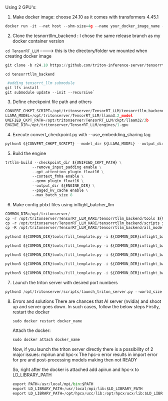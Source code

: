 Using 2 GPU's:

1. Make docker image: choose 24.10 as it comes with transformers 4.45.1

```python
docker run -it --net host --shm-size=4g --name your_docker_image_name --ulimit memlock=-1 --ulimit stack=67108864 --gpus '"device=0, 1"' -v /your_local_repo_with_llama3.1_model_or_finetuned_llama3.1:/opt/tritonserver/TensorRT_LLM  nvcr.io/nvidia/tritonserver:24.08-trtllm-python-py3
```
2. Clone the tesnorrtllm_backend : I chose the same release branch as my docker container version

`cd TensorRT_LLM`   ----> this is the directory/folder we mounted when creating docker image
```python
git clone -b r24.10 https://github.com/triton-inference-server/tensorrtllm_backend.git
```

`cd tensorrtllm_backend`

```python
 #adding tensorrt_llm submodule
git lfs install
git submodule update --init --recursive`
```

3. Define checkpoint file path and others

```python
CONVERT_CHKPT_SCRIPT=/opt/tritonserver/TensorRT_LLM/tensorrtllm_backend/tensorrt_llm/examples/llama/convert_checkpoint.py
LLAMA_MODEL=/opt/tritonserver/TensorRT_LLM/llama3.2_model
UNIFIED_CKPT_PATH=/opt/tritonserver/TensorRT_LLM/ckpt/llaam32/3b
ENGINE_DIR=/opt/tritonserver/TensorRT_LLM/engines/1-gpu

```
4. Execute convert_checkpoint.py with --use_embedding_sharing tag

```python
python3 ${CONVERT_CHKPT_SCRIPT} --model_dir ${LLAMA_MODEL} --output_dir ${UNIFIED_CKPT_PATH} --dtype float16 --use_embedding_sharing --tp_size=2
``` 

5. Build the engine
```python
trtllm-build --checkpoint_dir ${UNIFIED_CKPT_PATH} \
            --remove_input_padding enable \
            --gpt_attention_plugin float16 \
            --context_fmha enable \
            --gemm_plugin float16 \
            --output_dir ${ENGINE_DIR} \
            --paged_kv_cache enable \
            --max_batch_size 8
``` 

6. Make config.pbtxt files using inflight_batcher_llm

```python
COMMON_DIR=/opt/tritonserver/
cp -r /opt/tritonserver/TensorRT_LLM_KARI/tensorrtllm_backend/tools ${COMMON_DIR}
cp -r /opt/tritonserver/TensorRT_LLM_KARI/tensorrtllm_backend/scripts ${COMMON_DIR}
cp -R /opt/tritonserver/TensorRT_LLM_KARI/tensorrtllm_backend/all_models/inflight_batcher_llm /opt/tritonserver/.

```
```python
python3 ${COMMON_DIR}tools/fill_template.py -i ${COMMON_DIR}inflight_batcher_llm/preprocessing/config.pbtxt tokenizer_dir:${LLAMA_MODEL},tokenizer_type:auto,triton_max_batch_size:64,preprocessing_instance_count:1

python3 ${COMMON_DIR}tools/fill_template.py -i ${COMMON_DIR}inflight_batcher_llm/postprocessing/config.pbtxt tokenizer_dir:${LLAMA_MODEL},tokenizer_type:auto,triton_max_batch_size:64,postprocessing_instance_count:1

python3 ${COMMON_DIR}tools/fill_template.py -i ${COMMON_DIR}inflight_batcher_llm/tensorrt_llm_bls/config.pbtxt triton_max_batch_size:64,decoupled_mode:True,bls_instance_count:1,accumulate_tokens:False

python3 ${COMMON_DIR}tools/fill_template.py -i ${COMMON_DIR}inflight_batcher_llm/ensemble/config.pbtxt triton_max_batch_size:64

python3 ${COMMON_DIR}tools/fill_template.py -i ${COMMON_DIR}inflight_batcher_llm/tensorrt_llm/config.pbtxt triton_backend:tensorrtllm,triton_max_batch_size:64,decoupled_mode:True,max_beam_width:1,engine_dir:${ENGINE_DIR},max_tokens_in_paged_kv_cache:81920,max_attention_window_size:81920,kv_cache_free_gpu_mem_fraction:0.5,exclude_input_in_output:True,enable_kv_cache_reuse:False,batching_strategy:inflight_fused_batching,max_queue_delay_microseconds:0
```

7. Launch the triton server with desired port numbers
```python
python3 /opt/tritonserver/scripts/launch_triton_server.py --world_size 2 --model_repo=/opt/tritonserver/inflight_batcher_llm --http_port 8010 --grpc_port 8011 --metrics_port 8012
````

8. Errors and solutions
   There are chances that AI server (nvidia) and shoot up and server goes down.
   In such cases, follow the below steps
   Firstly, restart the docker
   ```python
   sudo docker restart docker_name
   ```

   Attach the docker:
   ```python
   sudo docker attach docker_name
   ```

   Now, if you launch the triton server directly there is a possibility of 2 major issues: mpirun and hpc-x
   The hpc-x error results in import error for pre and post-processing models making then not READY

   So, right after the docker is attached add apirun and hpc-x to LD_LIBRARY_PATH
   ```python
   export PATH=/usr/local/mpi/bin:$PATH
   export LD_LIBRARY_PATH=/usr/local/mpi/lib:$LD_LIBRARY_PATH
   export LD_LIBRARY_PATH=/opt/hpcx/ucc/lib:/opt/hpcx/ucx/lib:$LD_LIBRARY_PATH
   ```
   

   

